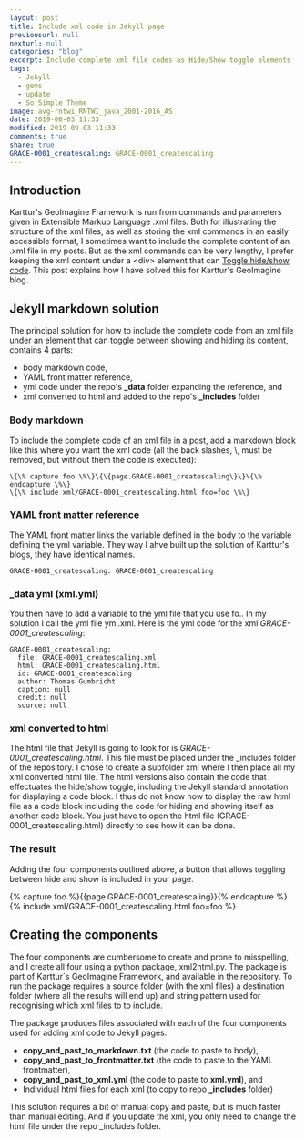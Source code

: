 ```yaml
---
layout: post
title: Include xml code in Jekyll page
previousurl: null
nexturl: null
categories: "blog"
excerpt: Include complete xml file codes as Hide/Show toggle elements
tags:
  - Jekyll
  - gems
  - update
  - So Simple Theme
image: avg-rntwi_RNTWI_java_2001-2016_AS
date: 2019-06-03 11:33
modified: 2019-09-03 11:33
comments: true
share: true
GRACE-0001_createscaling: GRACE-0001_createscaling
---
```

<script src="https://karttur.github.io/common/assets/js/karttur/togglediv.js"></script>

## Introduction

Karttur's GeoImagine Framework is run from commands and parameters given in Extensible Markup Language <span class='file'>.xml</span> files. Both for illustrating the structure of the xml files, as well as storing the xml commands in an easily accessible format, I sometimes want to include the complete content of an <span class='file'>.xml</span> file in my posts. But as the xml commands can be very lengthy, I prefer keeping the xml content under a \<div\> element that can [Toggle hide/show code](../blog-hide-show-div/). This post explains how I have solved this for Karttur's GeoImagine blog.

## Jekyll markdown solution

The principal solution for how to include the complete code from an xml file under an element that can toggle between showing and hiding its content, contains 4 parts:

- body markdown code,
- YAML front matter reference,
- yml code under the repo's **\_data** folder expanding the reference, and
- xml converted to html and added to the repo's **\_includes** folder

### Body markdown

To include the complete code of an xml file in a post, add a markdown block like this where you want the xml code (all the back slashes, \\, must be removed, but without them the code is executed):

```
\{\% capture foo \%\}\{\{page.GRACE-0001_createscaling\}\}\{\% endcapture \%\}
\{\% include xml/GRACE-0001_createscaling.html foo=foo \%\}
```

### YAML front matter reference

The YAML front matter links the variable defined in the body to the variable defining the yml variable. They way I ahve built up the solution of Karttur's blogs, they have identical names.

```
GRACE-0001_createscaling: GRACE-0001_createscaling
```

### \_data yml (xml.yml)

You then have to add a variable to the yml file that you use fo.. In my solution I call the yml file <span class=file>yml.xml</span>. Here is the yml code for the xml _GRACE-0001_createscaling_:

```
GRACE-0001_createscaling:
  file: GRACE-0001_createscaling.xml
  html: GRACE-0001_createscaling.html
  id: GRACE-0001_createscaling
  author: Thomas Gumbricht
  caption: null
  credit: null
  source: null
```

### xml converted to html

The html file that Jekyll is going to look for is _GRACE-0001_createscaling.html_. This file must be placed under the <span class='file'>\_includes</span> folder of the repository. I chose to create a subfolder <span class='file'>xml</span> where I then place all my xml converted html file. The html versions also contain the code that effectuates the hide/show toggle, including the Jekyll standard annotation for displaying a code block. I thus do not know how to display the raw html file as a code block including the code for hiding and showing itself as another code block. You just have to open the html file (<span class='file'>GRACE-0001_createscaling.html</span>) directly to see how it can be done.

### The result

Adding the four components outlined above, a button that allows toggling between hide and show is included in your page.

{% capture foo %}{{page.GRACE-0001_createscaling}}{% endcapture %}
{% include xml/GRACE-0001_createscaling.html foo=foo %}

## Creating the components

The four components are cumbersome to create and prone to misspelling, and I create all four using a python package, <span class='package'>xml2html.py</span>. The package is part of Karttur´s GeoImagine Framework, and available in the repository. To run the package requires a source folder (with the xml files) a destination folder (where all the results will end up) and string pattern used for recognising which xml files to to include.

The package produces files associated with each of the four components used for adding xml code to Jekyll pages:

- **copy_and_past_to_markdown.txt** (the code to paste to body),
- **copy_and_past_to_frontmatter.txt** (the code to paste to the YAML frontmatter),
- **copy_and_past_to_xml.yml** (the code to paste to **xml.yml**), and
- Individual html files for each xml (to copy to repo **\_includes** folder)

This solution requires a bit of manual copy and paste, but is much faster than manual editing. And if you update the xml, you only need to change the html file under the repo \_includes folder.
